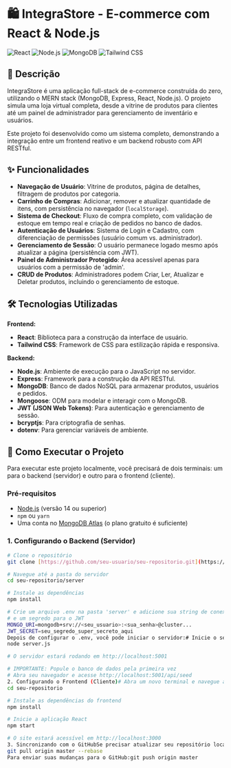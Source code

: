 # 🛍️ IntegraStore - E-commerce com React & Node.js

![React](https://img.shields.io/badge/React-20232A?style=for-the-badge&logo=react&logoColor=61DAFB)
![Node.js](https://img.shields.io/badge/Node.js-339933?style=for-the-badge&logo=nodedotjs&logoColor=white)
![MongoDB](https://img.shields.io/badge/MongoDB-4EA94B?style=for-the-badge&logo=mongodb&logoColor=white)
![Tailwind CSS](https://img.shields.io/badge/Tailwind_CSS-38B2AC?style=for-the-badge&logo=tailwind-css&logoColor=white)

## 📄 Descrição

IntegraStore é uma aplicação full-stack de e-commerce construída do zero, utilizando o MERN stack (MongoDB, Express, React, Node.js). O projeto simula uma loja virtual completa, desde a vitrine de produtos para clientes até um painel de administrador para gerenciamento de inventário e usuários.

Este projeto foi desenvolvido como um sistema completo, demonstrando a integração entre um frontend reativo e um backend robusto com API RESTful.

## ✨ Funcionalidades

-   **Navegação de Usuário**: Vitrine de produtos, página de detalhes, filtragem de produtos por categoria.
-   **Carrinho de Compras**: Adicionar, remover e atualizar quantidade de itens, com persistência no navegador (`localStorage`).
-   **Sistema de Checkout**: Fluxo de compra completo, com validação de estoque em tempo real e criação de pedidos no banco de dados.
-   **Autenticação de Usuários**: Sistema de Login e Cadastro, com diferenciação de permissões (usuário comum vs. administrador).
-   **Gerenciamento de Sessão**: O usuário permanece logado mesmo após atualizar a página (persistência com JWT).
-   **Painel de Administrador Protegido**: Área acessível apenas para usuários com a permissão de 'admin'.
-   **CRUD de Produtos**: Administradores podem Criar, Ler, Atualizar e Deletar produtos, incluindo o gerenciamento de estoque.

## 🛠️ Tecnologias Utilizadas

**Frontend:**
-   **React**: Biblioteca para a construção da interface de usuário.
-   **Tailwind CSS**: Framework de CSS para estilização rápida e responsiva.

**Backend:**
-   **Node.js**: Ambiente de execução para o JavaScript no servidor.
-   **Express**: Framework para a construção da API RESTful.
-   **MongoDB**: Banco de dados NoSQL para armazenar produtos, usuários e pedidos.
-   **Mongoose**: ODM para modelar e interagir com o MongoDB.
-   **JWT (JSON Web Tokens)**: Para autenticação e gerenciamento de sessão.
-   **bcryptjs**: Para criptografia de senhas.
-   **dotenv**: Para gerenciar variáveis de ambiente.

## 🚀 Como Executar o Projeto

Para executar este projeto localmente, você precisará de dois terminais: um para o backend (servidor) e outro para o frontend (cliente).

### Pré-requisitos
-   [Node.js](https://nodejs.org/) (versão 14 ou superior)
-   `npm` ou `yarn`
-   Uma conta no [MongoDB Atlas](https://www.mongodb.com/cloud/atlas) (o plano gratuito é suficiente)

### 1. Configurando o Backend (Servidor)

```bash
# Clone o repositório
git clone [https://github.com/seu-usuario/seu-repositorio.git](https://github.com/seu-usuario/seu-repositorio.git)

# Navegue até a pasta do servidor
cd seu-repositorio/server

# Instale as dependências
npm install

# Crie um arquivo .env na pasta 'server' e adicione sua string de conexão do MongoDB Atlas
# e um segredo para o JWT
MONGO_URI=mongodb+srv://<seu_usuario>:<sua_senha>@cluster...
JWT_SECRET=seu_segredo_super_secreto_aqui
Depois de configurar o .env, você pode iniciar o servidor:# Inicie o servidor backend
node server.js

# O servidor estará rodando em http://localhost:5001

# IMPORTANTE: Popule o banco de dados pela primeira vez
# Abra seu navegador e acesse http://localhost:5001/api/seed
2. Configurando o Frontend (Cliente)# Abra um novo terminal e navegue até a pasta raiz do projeto
cd seu-repositorio

# Instale as dependências do frontend
npm install

# Inicie a aplicação React
npm start

# O site estará acessível em http://localhost:3000
3. Sincronizando com o GitHubSe precisar atualizar seu repositório local com as mudanças do GitHub, use:# O comando usa 'master' assumindo que este é o nome da sua branch principal
git pull origin master --rebase
Para enviar suas mudanças para o GitHub:git push origin master
